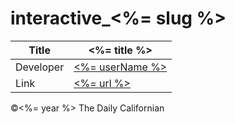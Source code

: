 # interactive_<%= slug %>

| Title | <%= title %> |
|-|-|
| Developer    | [<%= userName %>](<%= userEmail %>) |
| Link | [<%= url %>](<%= url %>) |


©<%= year %> The Daily Californian
